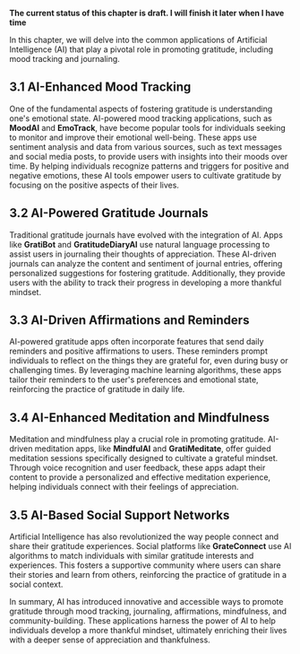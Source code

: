 **The current status of this chapter is draft. I will finish it later when I have time**

In this chapter, we will delve into the common applications of Artificial Intelligence (AI) that play a pivotal role in promoting gratitude, including mood tracking and journaling.

3.1 AI-Enhanced Mood Tracking
-----------------------------

One of the fundamental aspects of fostering gratitude is understanding one's emotional state. AI-powered mood tracking applications, such as **MoodAI** and **EmoTrack**, have become popular tools for individuals seeking to monitor and improve their emotional well-being. These apps use sentiment analysis and data from various sources, such as text messages and social media posts, to provide users with insights into their moods over time. By helping individuals recognize patterns and triggers for positive and negative emotions, these AI tools empower users to cultivate gratitude by focusing on the positive aspects of their lives.

3.2 AI-Powered Gratitude Journals
---------------------------------

Traditional gratitude journals have evolved with the integration of AI. Apps like **GratiBot** and **GratitudeDiaryAI** use natural language processing to assist users in journaling their thoughts of appreciation. These AI-driven journals can analyze the content and sentiment of journal entries, offering personalized suggestions for fostering gratitude. Additionally, they provide users with the ability to track their progress in developing a more thankful mindset.

3.3 AI-Driven Affirmations and Reminders
----------------------------------------

AI-powered gratitude apps often incorporate features that send daily reminders and positive affirmations to users. These reminders prompt individuals to reflect on the things they are grateful for, even during busy or challenging times. By leveraging machine learning algorithms, these apps tailor their reminders to the user's preferences and emotional state, reinforcing the practice of gratitude in daily life.

3.4 AI-Enhanced Meditation and Mindfulness
------------------------------------------

Meditation and mindfulness play a crucial role in promoting gratitude. AI-driven meditation apps, like **MindfulAI** and **GratiMeditate**, offer guided meditation sessions specifically designed to cultivate a grateful mindset. Through voice recognition and user feedback, these apps adapt their content to provide a personalized and effective meditation experience, helping individuals connect with their feelings of appreciation.

3.5 AI-Based Social Support Networks
------------------------------------

Artificial Intelligence has also revolutionized the way people connect and share their gratitude experiences. Social platforms like **GrateConnect** use AI algorithms to match individuals with similar gratitude interests and experiences. This fosters a supportive community where users can share their stories and learn from others, reinforcing the practice of gratitude in a social context.

In summary, AI has introduced innovative and accessible ways to promote gratitude through mood tracking, journaling, affirmations, mindfulness, and community-building. These applications harness the power of AI to help individuals develop a more thankful mindset, ultimately enriching their lives with a deeper sense of appreciation and thankfulness.
